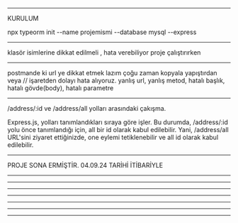 **************************************
KURULUM 

npx typeorm init --name projemismi --database mysql --express

**************************************
klasör isimlerine dikkat edilmeli , hata verebiliyor proje çalıştırırken 
**************************************

postmande ki url ye dikkat etmek lazım çoğu zaman kopyala yapıştırdan veya // işaretden dolayı hata alıyoruz.
yanlış url, yanlış metod, hatalı başlık, hatalı gövde(body), hatalı parametre 


**************************************

/address/:id ve /address/all yolları arasındaki çakışma.

Express.js, yolları tanımlandıkları sıraya göre işler. Bu durumda, /address/:id yolu önce tanımlandığı için, all bir id olarak kabul edilebilir. Yani, /address/all URL'sini ziyaret ettiğinizde, one eylemi tetiklenebilir ve all id olarak kabul edilebilir.
**************************************

PROJE SONA ERMİŞTİR. 04.09.24 TARİHİ İTİBARİYLE
**************************************
**************************************
**************************************
**************************************
**************************************
**************************************
**************************************